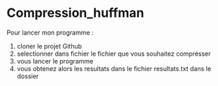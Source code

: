 # Compression_huffman

Pour lancer mon programme : 
 
 1) cloner le projet Github 
 2) selectionner dans fichier le fichier que vous souhaitez comprésser 
 3) vous lancer le programme
 4) vous obtenez alors les resultats dans le fichier resultats.txt dans le dossier
